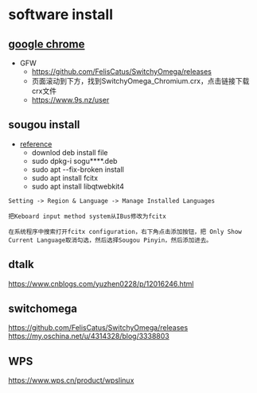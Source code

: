 # software install

## [google chrome](https://www.google.cn/chrome/)
- GFW
    - https://github.com/FelisCatus/SwitchyOmega/releases
    - 页面滚动到下方，找到SwitchyOmega_Chromium.crx，点击链接下载crx文件
    - https://www.9s.nz/user


## sougou install
- [reference](https://blog.csdn.net/scuping/article/details/86697287)
    - downlod deb install file
    - sudo dpkg-i sogu****.deb
    - sudo apt --fix-broken install
    - sudo apt install fcitx
    - sudo apt install libqtwebkit4
    
```
Setting -> Region & Language -> Manage Installed Languages

把Keboard input method system从IBus修改为fcitx

在系统程序中搜索打开fcitx configuration，右下角点击添加按钮，把 Only Show Current Language取消勾选，然后选择Sougou Pinyin，然后添加进去。
```

## dtalk
https://www.cnblogs.com/yuzhen0228/p/12016246.html

## switchomega
https://github.com/FelisCatus/SwitchyOmega/releases
https://my.oschina.net/u/4314328/blog/3338803

## WPS
https://www.wps.cn/product/wpslinux